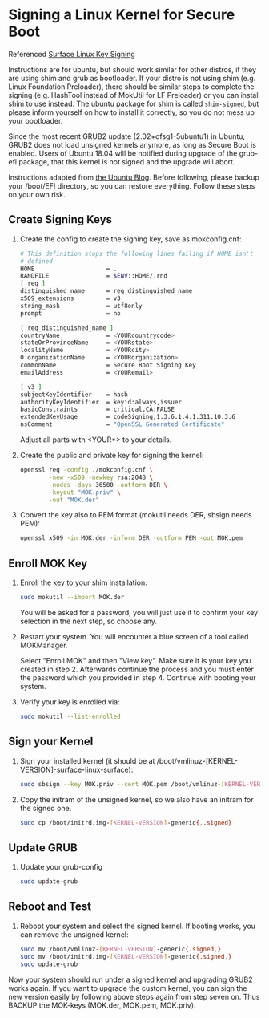 # Signing a Linux Kernel for Secure Boot

Referenced [Surface Linux Key Signing](https://github.com/jakeday/linux-surface/blob/master/SIGNING.md)

Instructions are for ubuntu, but should work similar for other distros, if they are using shim
and grub as bootloader. If your distro is not using shim (e.g. Linux Foundation Preloader), there
should be similar steps to complete the signing (e.g. HashTool instead of MokUtil for LF Preloader)
or you can install shim to use instead. The ubuntu package for shim is called `shim-signed`, but
please inform yourself on how to install it correctly, so you do not mess up your bootloader.

Since the most recent GRUB2 update (2.02+dfsg1-5ubuntu1) in Ubuntu, GRUB2 does not load unsigned
kernels anymore, as long as Secure Boot is enabled. Users of Ubuntu 18.04 will be notified during
upgrade of the grub-efi package, that this kernel is not signed and the upgrade will abort.

Instructions adapted from [the Ubuntu Blog](https://blog.ubuntu.com/2017/08/11/how-to-sign-things-for-secure-boot).
Before following, please backup your /boot/EFI directory, so you can restore everything. Follow
these steps on your own risk.

## Create Signing Keys

1. Create the config to create the signing key, save as mokconfig.cnf:

    ```bash
    # This definition stops the following lines failing if HOME isn't
    # defined.
    HOME                    = .
    RANDFILE                = $ENV::HOME/.rnd 
    [ req ]
    distinguished_name      = req_distinguished_name
    x509_extensions         = v3
    string_mask             = utf8only
    prompt                  = no

    [ req_distinguished_name ]
    countryName             = <YOURcountrycode>
    stateOrProvinceName     = <YOURstate>
    localityName            = <YOURcity>
    0.organizationName      = <YOURorganization>
    commonName              = Secure Boot Signing Key
    emailAddress            = <YOURemail>

    [ v3 ]
    subjectKeyIdentifier    = hash
    authorityKeyIdentifier  = keyid:always,issuer
    basicConstraints        = critical,CA:FALSE
    extendedKeyUsage        = codeSigning,1.3.6.1.4.1.311.10.3.6
    nsComment               = "OpenSSL Generated Certificate"
    ```

    Adjust all parts with <YOUR*> to your details.

2. Create the public and private key for signing the kernel:

    ```bash
    openssl req -config ./mokconfig.cnf \
            -new -x509 -newkey rsa:2048 \
            -nodes -days 36500 -outform DER \
            -keyout "MOK.priv" \
            -out "MOK.der"
    ```

3. Convert the key also to PEM format (mokutil needs DER, sbsign needs PEM):

    ```bash
    openssl x509 -in MOK.der -inform DER -outform PEM -out MOK.pem
    ```

## Enroll MOK Key

1. Enroll the key to your shim installation:

    ```bash
    sudo mokutil --import MOK.der
    ```

    You will be asked for a password, you will just use it to confirm your key selection in the
    next step, so choose any.

2. Restart your system. You will encounter a blue screen of a tool called MOKManager.

    Select "Enroll MOK" and then "View key". Make sure it is your key you created in step 2.
    Afterwards continue the process and you must enter the password which you provided in
    step 4. Continue with booting your system.

3. Verify your key is enrolled via:

    ```bash
    sudo mokutil --list-enrolled
    ```

## Sign your Kernel

1. Sign your installed kernel (it should be at /boot/vmlinuz-[KERNEL-VERSION]-surface-linux-surface):

    ```bash
    sudo sbsign --key MOK.priv --cert MOK.pem /boot/vmlinuz-[KERNEL-VERSION]-generic --output /boot/vmlinuz-[KERNEL-VERSION]-generic.signed
    ```

2. Copy the initram of the unsigned kernel, so we also have an initram for the signed one.

    ```bash
    sudo cp /boot/initrd.img-[KERNEL-VERSION]-generic{,.signed}
    ```

## Update GRUB

1. Update your grub-config

    ```bash
    sudo update-grub
    ```

## Reboot and Test

1. Reboot your system and select the signed kernel. If booting works, you can remove the unsigned kernel:

    ```bash
    sudo mv /boot/vmlinuz-[KERNEL-VERSION]-generic{.signed,}
    sudo mv /boot/initrd.img-[KERNEL-VERSION]-generic{.signed,}
    sudo update-grub
    ```

Now your system should run under a signed kernel and upgrading GRUB2 works again. If you want
to upgrade the custom kernel, you can sign the new version easily by following above steps
again from step seven on. Thus BACKUP the MOK-keys (MOK.der, MOK.pem, MOK.priv).